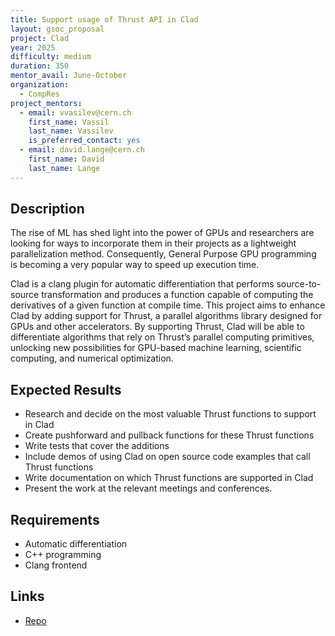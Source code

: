 ```yaml
---
title: Support usage of Thrust API in Clad
layout: gsoc_proposal
project: Clad
year: 2025
difficulty: medium
duration: 350
mentor_avail: June-October
organization:
  - CompRes
project_mentors:
  - email: vvasilev@cern.ch
    first_name: Vassil
    last_name: Vassilev
    is_preferred_contact: yes
  - email: david.lange@cern.ch
    first_name: David
    last_name: Lange
---
```


## Description

The rise of ML has shed light into the power of GPUs and researchers are looking for ways to incorporate them in their projects as a lightweight parallelization method. Consequently, General Purpose GPU programming is becoming a very popular way to speed up execution time.

Clad is a clang plugin for automatic differentiation that performs source-to-source transformation and produces a function capable of computing the derivatives of a given function at compile time. This project aims to enhance Clad by adding support for Thrust, a parallel algorithms library designed for GPUs and other accelerators. By supporting Thrust, Clad will be able to differentiate algorithms that rely on Thrust’s parallel computing primitives, unlocking new possibilities for GPU-based machine learning, scientific computing, and numerical optimization.

## Expected Results

* Research and decide on the most valuable Thrust functions to support in Clad
* Create pushforward and pullback functions for these Thrust functions
* Write tests that cover the additions
* Include demos of using Clad on open source code examples that call Thrust functions
* Write documentation on which Thrust functions are supported in Clad
* Present the work at the relevant meetings and conferences.

## Requirements

* Automatic differentiation
* C++ programming
* Clang frontend

## Links
* [Repo](https://github.com/vgvassilev/clad)

